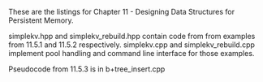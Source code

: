 These are the listings for Chapter 11 - Designing Data Structures for Persistent Memory.

simplekv.hpp and simplekv_rebuild.hpp contain code from from examples from
11.5.1 and 11.5.2 respectively. simplekv.cpp and simplekv_rebuild.cpp
implement pool handling and command line interface for those examples.

Pseudocode from 11.5.3 is in b+tree_insert.cpp
